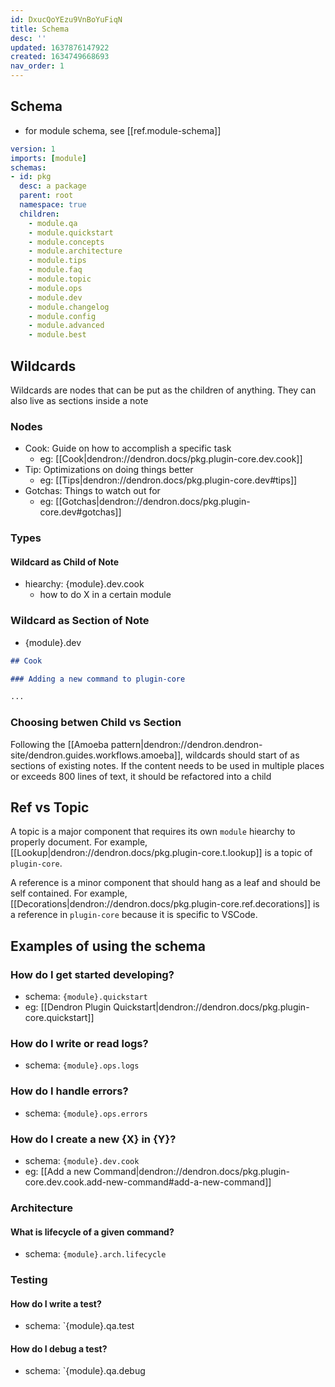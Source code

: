 ```yaml
---
id: DxucQoYEzu9VnBoYuFiqN
title: Schema
desc: ''
updated: 1637876147922
created: 1634749668693
nav_order: 1
---
```


## Schema
- for module schema, see [[ref.module-schema]]

```yml
version: 1
imports: [module]
schemas:
- id: pkg
  desc: a package
  parent: root
  namespace: true
  children:
    - module.qa
    - module.quickstart
    - module.concepts
    - module.architecture
    - module.tips
    - module.faq
    - module.topic
    - module.ops
    - module.dev
    - module.changelog
    - module.config
    - module.advanced
    - module.best
```

## Wildcards

Wildcards are nodes that can be put as the children of anything. They can also live as sections inside a note

### Nodes
- Cook: Guide on how to accomplish a specific task
    - eg: [[Cook|dendron://dendron.docs/pkg.plugin-core.dev.cook]]
- Tip: Optimizations on doing things better
    - eg: [[Tips|dendron://dendron.docs/pkg.plugin-core.dev#tips]]
- Gotchas: Things to watch out for
    - eg: [[Gotchas|dendron://dendron.docs/pkg.plugin-core.dev#gotchas]]

### Types

#### Wildcard as Child of Note

- hiearchy: {module}.dev.cook
    - how to do X in a certain module

### Wildcard as Section of Note

-  {module}.dev
```md
## Cook

### Adding a new command to plugin-core

...
```

### Choosing betwen Child vs Section

Following the [[Amoeba pattern|dendron://dendron.dendron-site/dendron.guides.workflows.amoeba]], wildcards should start of as sections of existing notes. If the content needs to be used in multiple places or exceeds 800 lines of text, it should be refactored into a child

## Ref vs Topic

A topic is a major component that requires its own `module` hiearchy to properly document. For example, [[Lookup|dendron://dendron.docs/pkg.plugin-core.t.lookup]] is a topic of `plugin-core`.

A reference is a minor component that should hang as a leaf and should be self contained. For example, [[Decorations|dendron://dendron.docs/pkg.plugin-core.ref.decorations]] is a reference in `plugin-core` because it is specific to VSCode. 

## Examples of using the schema

### How do I get started developing?

- schema: `{module}.quickstart`
- eg: [[Dendron Plugin Quickstart|dendron://dendron.docs/pkg.plugin-core.quickstart]]

### How do I write or read logs?

- schema: `{module}.ops.logs`

### How do I handle errors?

- schema: `{module}.ops.errors`

### How do I create a new {X} in {Y}?
- schema: `{module}.dev.cook`
- eg: [[Add a new Command|dendron://dendron.docs/pkg.plugin-core.dev.cook.add-new-command#add-a-new-command]]

### Architecture

#### What is lifecycle of a given command?
- schema: `{module}.arch.lifecycle`

### Testing

#### How do I write a test?
- schema: `{module}.qa.test

#### How do I debug a test?
- schema: `{module}.qa.debug
